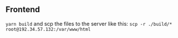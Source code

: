 ## Frontend

`yarn build` and scp the files to the server like this: `scp -r ./build/*
root@192.34.57.132:/var/www/html`


